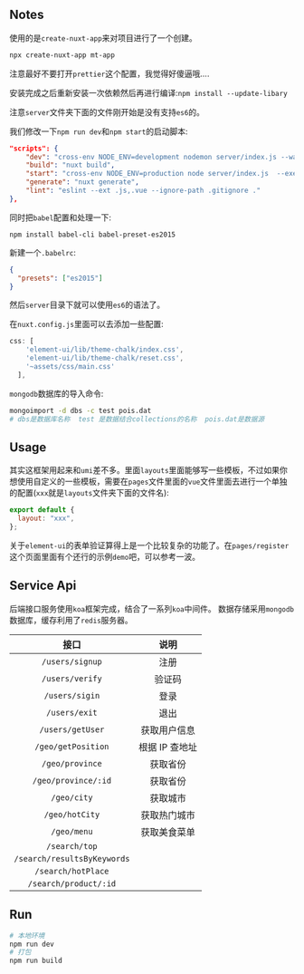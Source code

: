 ## Notes

使用的是`create-nuxt-app`来对项目进行了一个创建。

```bash
npx create-nuxt-app mt-app
```

注意最好不要打开`prettier`这个配置，我觉得好傻逼哦....

安装完成之后重新安装一次依赖然后再进行编译:`npm install --update-libary`

注意`server`文件夹下面的文件刚开始是没有支持`es6`的。

我们修改一下`npm run dev`和`npm start`的启动脚本:

```json
"scripts": {
    "dev": "cross-env NODE_ENV=development nodemon server/index.js --watch server --exec babel-node",
    "build": "nuxt build",
    "start": "cross-env NODE_ENV=production node server/index.js  --exec babel-node",
    "generate": "nuxt generate",
    "lint": "eslint --ext .js,.vue --ignore-path .gitignore ."
},
```

同时把`babel`配置和处理一下:

```
npm install babel-cli babel-preset-es2015
```

新建一个`.babelrc`:

```json
{
  "presets": ["es2015"]
}
```

然后`server`目录下就可以使用`es6`的语法了。

在`nuxt.config.js`里面可以去添加一些配置:

```js
css: [
    'element-ui/lib/theme-chalk/index.css',
    'element-ui/lib/theme-chalk/reset.css',
    '~assets/css/main.css'
  ],
```

`mongodb`数据库的导入命令:

```bash
mongoimport -d dbs -c test pois.dat
# dbs是数据库名称  test 是数据结合collections的名称  pois.dat是数据源
```

## Usage

其实这框架用起来和`umi`差不多。里面`layouts`里面能够写一些模板，不过如果你想使用自定义的一些模板，需要在`pages`文件里面的`vue`文件里面去进行一个单独的配置(`xxx`就是`layouts`文件夹下面的文件名):

```js
export default {
  layout: "xxx",
};
```

关于`element-ui`的表单验证算得上是一个比较复杂的功能了。在`pages/register`这个页面里面有个还行的示例`demo`吧，可以参考一波。

## Service Api

后端接口服务使用`koa`框架完成，结合了一系列`koa`中间件。
数据存储采用`mongodb`数据库，缓存利用了`redis`服务器。

|            接口             |      说明      |
| :-------------------------: | :------------: |
|       `/users/signup`       |      注册      |
|       `/users/verify`       |     验证码     |
|       `/users/sigin`        |      登录      |
|        `/users/exit`        |      退出      |
|      `/users/getUser`       |  获取用户信息  |
|     `/geo/getPosition`      | 根据 IP 查地址 |
|       `/geo/province`       |    获取省份    |
|     `/geo/province/:id`     |    获取省份    |
|         `/geo/city`         |    获取城市    |
|       `/geo/hotCity`        |  获取热门城市  |
|         `/geo/menu`         |  获取美食菜单  |
|        `/search/top`        |                |
| `/search/resultsByKeywords` |                |
|     `/search/hotPlace`      |                |
|    `/search/product/:id`    |                |

## Run

```bash
# 本地环境
npm run dev
# 打包
npm run build
```
